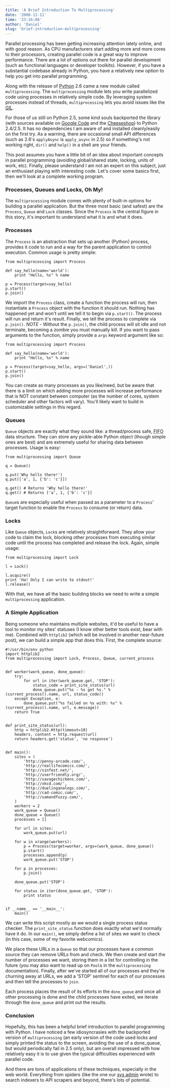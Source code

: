 ```yaml
---
title: 'A Brief Introduction To Multiprocessing'
date: '2008-11-11'
time: '23:16:06'
author: 'Daniel'
slug: 'brief-introduction-multiprocessing'
---
```


<p>Parallel processing has been getting increasing attention lately online, and with good reason. As CPU manufacturers start adding more and more cores to their processors, creating parallel code is a great way to improve performance. There are a lot of options out there for parallel development (such as functional languages or developer toolkits). However, if you have a substantial codebase already in Python, you have a relatively new option to help you get into parallel programming.</p>

<p>Along with the release of <a href="http://www.python.org/">Python</a> 2.6 came a new module called <code><a href="http://www.python.org/doc/2.6/library/multiprocessing.html"></a>multiprocessing</code>. The <code>multiprocessing</code> module lets you write parallelized code using processes in relatively simple code. By leveraging system processes instead of threads, <code>multiprocessing</code> lets you avoid issues like the <a href="http://www.python.org/doc/2.5.2/api/threads.html"><acronym title="Global Interpreter Lock">GIL</acronym></a>.</p>

<p>For those of us still on Python 2.5, some kind souls backported the library (with sources available on <a href="http://code.google.com/p/python-multiprocessing/">Google Code</a> and the <a href="http://pypi.python.org/pypi/multiprocessing/2.6.0-0.1">Cheeseshop</a>) to Python 2.4/2.5. It has no dependencies I am aware of and installed cleanly/easily on the first try. As a warning, there are occasional small API differences (such as 2.6's <code>applyAsync</code> is <code>apply_async</code> in 2.5) so if something's not working right, <code>dir()</code> and <code>help()</code> in a shell are your friends.</p>

<p>This post assumes you have a little bit of an idea about important concepts in parallel programming (avoiding global/shared state, locking, units of work, etc). Finally, please understand I am not an expert on this subject, just an enthusiast playing with interesting code. Let's cover some basics first, then we'll look at a complete working program.</p>

<h3>Processes, Queues and Locks, Oh My!</h3>

<p>The <code>multiprocessing</code> module comes with plenty of built-in options for building a parallel application. But the three most basic (and safest) are the <code>Process</code>, <code>Queue</code> and <code>Lock</code> classes. Since the <code>Process</code> is the central figure in this story, it's important to understand what it is and what it does.</p>

<h3>Processes</h3>

<p>The <code>Process</code> is an abstraction that sets up another (Python) process, provides it code to run and a way for the parent application to control execution. Common usage is pretty simple:</p>

<pre><code class="prettyprint">from multiprocessing import Process

def say_hello(name='world'):
    print "Hello, %s" % name

p = Process(target=say_hello)
p.start()
p.join()
</code></pre>

<p>We import the <code>Process</code> class, create a function the process will run, then instantiate a <code>Process</code> object with the function it should run. Nothing has happened yet and won't until we tell it to begin via <code>p.start()</code>. The process will run and return it's result. Finally, we tell the process to complete via <code>p.join()</code>. <em>NOTE</em> - Without the <code>p.join()</code>, the child process will sit idle and not terminate, becoming a zombie you must manually kill. If you want to pass arguments to the function, simply provide a <code>args</code> keyword argument like so:</p>

<pre><code class="prettyprint">from multiprocessing import Process

def say_hello(name='world'):
    print "Hello, %s" % name

p = Process(target=say_hello, args=('Daniel',))
p.start()
p.join()
</code></pre>

<p>You can create as many processes as you like/need, but be aware that there is a limit on which adding more processes will increase performance that is NOT constant between computer (as the number of cores, system scheduler and other factors will vary). You'll likely want to build in customizable settings in this regard.</p>

<h3>Queues</h3>

<p><code>Queue</code> objects are exactly what they sound like: a thread/process safe, <acronym title="First In, First Out">FIFO</acronym> data structure. They can store any pickle-able Python object (though simple ones are best) and are extremely useful for sharing data between processes. Usage is easy:</p>

<pre><code class="prettyprint">from multiprocessing import Queue

q = Queue()

q.put('Why hello there!')
q.put(['a', 1, {'b': 'c'}])

q.get() # Returns 'Why hello there!'
q.get() # Returns ['a', 1, {'b': 'c'}]
</code></pre>

<p><code>Queue</code>s are especially useful when passed as a parameter to a <code>Process</code>' target function to enable the <code>Process</code> to consume (or return) data.</p>

<h3>Locks</h3>

<p>Like <code>Queue</code> objects, <code>Lock</code>s are relatively straightforward. They allow your code to claim the lock, blocking other processes from executing similar code until the process has completed and release the lock. Again, simple usage:</p>

<pre><code class="prettyprint">from multiprocessing import Lock

l = Lock()

l.acquire()
print 'Ha! Only I can write to stdout!'
l.release()
</code></pre>

<p>With that, we have all the basic building blocks we need to write a simple <code>multiprocessing</code> application.</p>

<h3>A Simple Application</h3>

<p>Being someone who maintains multiple websites, it'd be useful to have a tool to monitor my sites' statuses (I know other better tools exist, bear with me). Combined with <code>httplib2</code> (which will be involved in another near-future post), we can build a simple app that does this. First, the complete source:</p>

<pre><code class="prettyprint">#!/usr/bin/env python
import httplib2
from multiprocessing import Lock, Process, Queue, current_process


def worker(work_queue, done_queue):
    try:
        for url in iter(work_queue.get, 'STOP'):
            status_code = print_site_status(url)
            done_queue.put("%s - %s got %s." % (current_process().name, url, status_code))
    except Exception, e:
        done_queue.put("%s failed on %s with: %s" % (current_process().name, url, e.message))
    return True


def print_site_status(url):
    http = httplib2.Http(timeout=10)
    headers, content = http.request(url)
    return headers.get('status', 'no response')


def main():
    sites = (
        'http://penny-arcade.com/',
        'http://reallifecomics.com/',
        'http://sinfest.net/',
        'http://userfriendly.org/',
        'http://savagechickens.com/',
        'http://xkcd.com/',
        'http://duelinganalogs.com/',
        'http://cad-comic.com/',
        'http://samandfuzzy.com/',
    )
    workers = 2
    work_queue = Queue()
    done_queue = Queue()
    processes = []
    
    for url in sites:
        work_queue.put(url)
    
    for w in xrange(workers):
        p = Process(target=worker, args=(work_queue, done_queue))
        p.start()
        processes.append(p)
        work_queue.put('STOP')
    
    for p in processes:
        p.join()
    
    done_queue.put('STOP')
    
    for status in iter(done_queue.get, 'STOP'):
        print status


if __name__ == '__main__':
    main()
</code></pre>

<p>We can write this script mostly as we would a single process status checker. The <code>print_site_status</code> function does exactly what we'd normally have it do. In our <code>main()</code>, we simply define a list of sites we want to check (in this case, some of my favorite webcomics).</p>

<p>We place these URLs in a <code>Queue</code> so that our processes have a common source they can remove URLs from and check. We then create and start the number of processes we want, storing them in a list for controlling in the future (you may also want to read up on <code>Pool</code>s in the <code>multiprocessing</code> documentation). Finally, after we've started all of our processes and they're churning away at URLs, we add a 'STOP' sentinel for each of our processes and then tell the processes to <code>join</code>.</p>

<p>Each process places the result of its efforts in the <code>done_queue</code> and once all other processing is done and the child processes have exited, we iterate through the <code>done_queue</code> and print out the results.</p>

<h3>Conclusion</h3>

<p>Hopefully, this has been a helpful brief introduction to parallel programming with Python. I have noticed a few idiosyncrasies with the backported version of <code>multiprocessing</code> (an early version of the code used locks and simply printed the status to the screen, avoiding the use of a done_queue, but would periodically fail in 2.5 only), but am overall impressed with how relatively easy it is to use given the typical difficulties experienced with parallel code.</p>

<p>And there are tons of applications of these techniques, especially in the web world. Everything from spiders (like the one our <a href="http://8bitb.us/">sys admin</a> wrote) to search indexers to API scrapers and beyond, there's lots of potential.</p>